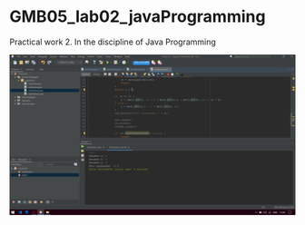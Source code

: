 # GMB05_lab02_javaProgramming
Practical work 2. In the discipline of Java Programming

![Screenshot](screenshot.png)
